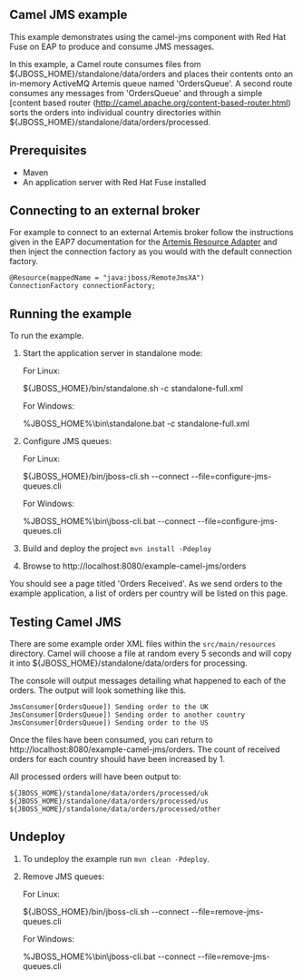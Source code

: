 Camel JMS example
-----------------

This example demonstrates using the camel-jms component with Red Hat Fuse on EAP to produce and consume JMS messages.

In this example, a Camel route consumes files from ${JBOSS_HOME}/standalone/data/orders and places their contents onto an in-memory ActiveMQ Artemis queue named 'OrdersQueue'. A second route consumes any messages from 'OrdersQueue' and through a simple [content based router (http://camel.apache.org/content-based-router.html) sorts the orders into individual country directories within ${JBOSS_HOME}/standalone/data/orders/processed.

Prerequisites
-------------

* Maven
* An application server with Red Hat Fuse installed

Connecting to an external broker
--------------------------------

For example to connect to an external Artemis broker follow the instructions given in the EAP7 documentation for the [Artemis Resource Adapter](https://access.redhat.com/documentation/en-us/red_hat_jboss_enterprise_application_platform/7.1/html/configuring_messaging/resource_adapters#about_integrated_artemis_resource_adapter) and then inject the connection factory as you would with the default connection factory.

    @Resource(mappedName = "java:jboss/RemoteJmsXA")
    ConnectionFactory connectionFactory;

Running the example
-------------------

To run the example.

1. Start the application server in standalone mode:

    For Linux:

    ${JBOSS_HOME}/bin/standalone.sh -c standalone-full.xml

    For Windows:

    %JBOSS_HOME%\bin\standalone.bat -c standalone-full.xml

2. Configure JMS queues:

    For Linux:

    ${JBOSS_HOME}/bin/jboss-cli.sh --connect --file=configure-jms-queues.cli

    For Windows:

    %JBOSS_HOME%\bin\jboss-cli.bat --connect --file=configure-jms-queues.cli

3. Build and deploy the project `mvn install -Pdeploy`

4. Browse to http://localhost:8080/example-camel-jms/orders

You should see a page titled 'Orders Received'. As we send orders to the example application, a list of orders per country will be listed on this page.

Testing Camel JMS
-----------------

There are some example order XML files within the `src/main/resources` directory. Camel will choose a file at random every 5 seconds and will copy it into ${JBOSS_HOME}/standalone/data/orders for processing.

The console will output messages detailing what happened to each of the orders. The output will look something like this.

    JmsConsumer[OrdersQueue]) Sending order to the UK
    JmsConsumer[OrdersQueue]) Sending order to another country
    JmsConsumer[OrdersQueue]) Sending order to the US

Once the files have been consumed, you can return to http://localhost:8080/example-camel-jms/orders. The count of received orders for each country should have been increased by 1.

All processed orders will have been output to:

    ${JBOSS_HOME}/standalone/data/orders/processed/uk
    ${JBOSS_HOME}/standalone/data/orders/processed/us
    ${JBOSS_HOME}/standalone/data/orders/processed/other

Undeploy
--------

1. To undeploy the example run `mvn clean -Pdeploy`.

2. Remove JMS queues:

    For Linux:

    ${JBOSS_HOME}/bin/jboss-cli.sh --connect --file=remove-jms-queues.cli

    For Windows:

    %JBOSS_HOME%\bin\jboss-cli.bat --connect --file=remove-jms-queues.cli
